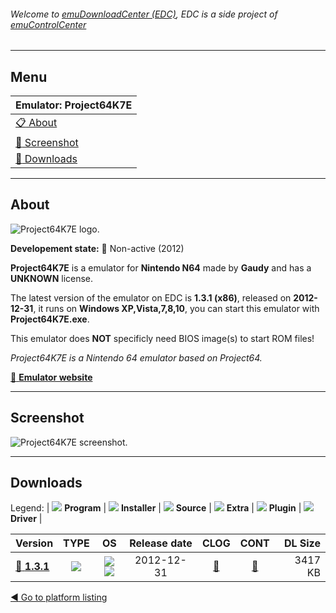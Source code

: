 ###### Welcome to [emuDownloadCenter (EDC)](https://github.com/PhoenixInteractiveNL/emuDownloadCenter/wiki/), EDC is a side project of [emuControlCenter](https://github.com/PhoenixInteractiveNL/emuControlCenter/wiki/)
***
## Menu
| **Emulator: Project64K7E** |
|:---------|
| [:clipboard: About](#about) |
| [:sunrise: Screenshot](#screenshot) |
| [:floppy_disk: Downloads](#downloads) |
***
## About
![](https://github.com/PhoenixInteractiveNL/emuDownloadCenter/wiki/images_emulator/project64k7e_logo_200.jpg "Project64K7E logo.")

**Developement state:** :red_circle: Non-active (2012)

**Project64K7E** is a emulator for **Nintendo N64** made by **Gaudy** and has a **UNKNOWN** license.

The latest version of the emulator on EDC is **1.3.1 (x86)**, released on **2012-12-31**, it runs on **Windows XP,Vista,7,8,10**, you can start this emulator with **Project64K7E.exe**.

This emulator does **NOT** specificly need BIOS image(s) to start ROM files!

_Project64K7E is a Nintendo 64 emulator based on Project64._

[:link: **Emulator website**](http://project64k7e.blogspot.com.au/)
***
## Screenshot
![](https://raw.githubusercontent.com/PhoenixInteractiveNL/emuDownloadCenter/master/hooks/project64k7e/emulator_screen_01.jpg "Project64K7E screenshot.")
***
## Downloads
Legend:
| ![](https://raw.githubusercontent.com/wiki/PhoenixInteractiveNL/emuDownloadCenter/images_misc/icon_program_24.png) **Program** | 
![](https://raw.githubusercontent.com/wiki/PhoenixInteractiveNL/emuDownloadCenter/images_misc/icon_installer_24.png) **Installer** | 
![](https://raw.githubusercontent.com/wiki/PhoenixInteractiveNL/emuDownloadCenter/images_misc/icon_source_code_24.png) **Source** | 
![](https://raw.githubusercontent.com/wiki/PhoenixInteractiveNL/emuDownloadCenter/images_misc/icon_extra_24.png) **Extra** | 
![](https://raw.githubusercontent.com/wiki/PhoenixInteractiveNL/emuDownloadCenter/images_misc/icon_plugin_24.png) **Plugin** | 
![](https://raw.githubusercontent.com/wiki/PhoenixInteractiveNL/emuDownloadCenter/images_misc/icon_driver_24.png) **Driver** | 
 
| Version | TYPE | OS | Release date | CLOG | CONT | DL Size |
|:--------|:----:|:--:|:------------:|:----:|:----:|--------:|
| [:floppy_disk: **1.3.1**](https://github.com/PhoenixInteractiveNL/edc-repo0004/raw/master/project64k7e/1.3.1.7z) | ![](https://raw.githubusercontent.com/wiki/PhoenixInteractiveNL/emuDownloadCenter/images_misc/icon_program_24.png) | ![](https://raw.githubusercontent.com/wiki/PhoenixInteractiveNL/emuDownloadCenter/images_misc/logo_windows_24.png)![](https://raw.githubusercontent.com/wiki/PhoenixInteractiveNL/emuDownloadCenter/images_misc/icon_32-bit_24.png) | 2012-12-31 | [:page_facing_up:](https://github.com/PhoenixInteractiveNL/edc-repo0004/blob/master/project64k7e/1.3.1_changelog.txt) | [:mag_right:](https://github.com/PhoenixInteractiveNL/edc-repo0004/blob/master/project64k7e/1.3.1_contents.txt) | 3417 KB |

[:arrow_backward: Go to platform listing](https://github.com/PhoenixInteractiveNL/emuDownloadCenter/wiki/EDC-Platform-List)

